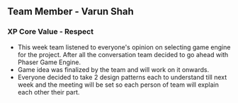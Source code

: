 ## Team Member - Varun Shah

### XP Core Value - Respect

* This week team listened to everyone's opinion on selecting game engine for the project.  After all the conversation team decided to go ahead with Phaser Game Engine.
* Game idea was finalized by the team and will work on it onwards.
* Everyone decided to take 2 design patterns each to understand till next week and the meeting will be set so each person of team will explain each other their part.
